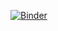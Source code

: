 [![Binder](https://mybinder.org/badge_logo.svg)](https://mybinder.org/v2/gh/rvf0068/topologia-aplicada/master)

